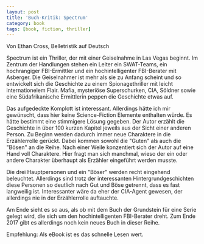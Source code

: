 ```yaml
---
layout: post
title: 'Buch-Kritik: Spectrum'
category: book
tags: [book, fiction, thriller]
---
```


Von Ethan Cross, Belletristik auf Deutsch

Spectrum ist ein Thriller, der mit einer Geiselnahme in Las Vegas beginnt. Im Zentrum der Handlungen stehen ein Leiter ein SWAT-Teams, ein hochrangiger FBI-Ermittler und ein hochintelligenter FBI-Berater mit Asberger. Die Geiselnahmer ist mehr als sie zu Anfang scheint und so entwickelt sich die Geschichte zu einem Spionagethriller mit leicht internationelem Flair. Mafia, mysteriöse Superschurken, CIA, Söldner sowie eine Südafrikanische Ermittlerin peppen die Geschichte etwas auf.

Das aufgedeckte Komplott ist interessant. Allerdings hätte ich mir gewünscht, dass hier keine Science-Fiction Elemente enthalten würde. Es hätte bestimmt eine stimmigere Lösung gegeben. Der Autor erzählt die Geschichte in über 100 kurzen Kapitel jeweils aus der Sicht einer anderen Person. Zu Beginn werden dadurch immer neue Charaktere in die Erzählerrolle gerückt. Dabei kommen sowohl die "Guten" als auch die "Bösen" an die Reihe. Nach einer Weile konzentiert sich der Autor auf eine Hand voll Charaktere. Hier fragt man sich manchmal, wieso der ein oder andere Charakter überhaupt als Erzähler eingeführt werden musste.

Die drei Hauptpersonen und ein "Böser" werden recht eingehend beleuchtet. Allerdings sind trotz der interessanten Hintergrundgeschichten diese Personen so deutlich nach Gut und Böse getrennt, dass es fast langweilig ist. Interessanter wäre da eher der CIA-Agent gewesen, der allerdings nie in der Erzählerrolle auftauchte.

Am Ende sieht es so aus, als ob mit dem Buch der Grundstein für eine Serie gelegt wird, die sich um den hochintelligenten FBI-Berater dreht. Zum Ende 2017 gibt es allerdings noch kein neues Buch in dieser Reihe.

Empfehlung: Als eBook ist es das schnelle Lesen wert.